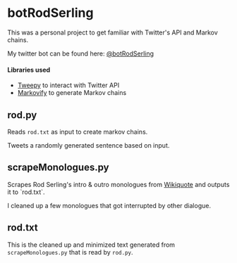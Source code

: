 # botRodSerling
This was a personal project to get familiar with Twitter's API and Markov chains.

My twitter bot can be found here: [@botRodSerling](https://twitter.com/botRodSerling)


#### Libraries used
* [Tweepy](https://github.com/tweepy/tweepy) to interact with Twitter API
* [Markovify](https://github.com/jsvine/markovify) to generate Markov chains


## rod.py

Reads `rod.txt` as input to create markov chains.

Tweets a randomly generated sentence based on input.

## scrapeMonologues.py

Scrapes Rod Serling's intro & outro monologues from [Wikiquote](https://en.wikiquote.org/wiki/The_Twilight_Zone_(1959_TV_series)) and outputs it to `rod.txt`.

I cleaned up a few monologues that got interrupted by other dialogue.

## rod.txt

This is the cleaned up and minimized text generated from `scrapeMonologues.py` that is read by `rod.py`.
